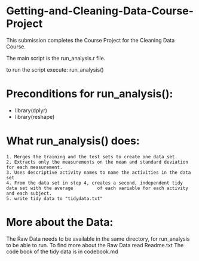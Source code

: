 # Getting-and-Cleaning-Data-Course-Project
This submission completes the Course Project for the Cleaning Data Course.

The main script is the run_analysis.r file.

to run the script execute: run_analysis()

# Preconditions for run_analysis():
- library(dplyr)
- library(reshape)

# What run_analysis() does:
    1. Merges the training and the test sets to create one data set.
    2. Extracts only the measurements on the mean and standard deviation for each measurement. 
    3. Uses descriptive activity names to name the activities in the data set
    4. From the data set in step 4, creates a second, independent tidy data set with the average         of each variable for each activity and each subject.
    5. write tidy data to "tidydata.txt"
    
# More about the Data:
The Raw Data needs to be available in the same directory, for run_analysis to be able to run.
To find more about the Raw Data read Readme.txt
The code book of the tidy data is in codebook.md
